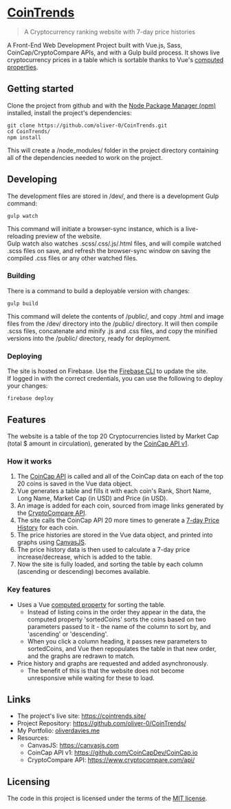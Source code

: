 # [CoinTrends](cointrends.site "cointrends.site")
> A Cryptocurrency ranking website with 7-day price histories

A Front-End Web Development Project built with Vue.js, Sass, CoinCap/CryptoCompare APIs, and with 
a Gulp build process. It shows live cryptocurrency prices in a table which is sortable thanks to Vue's 
[computed properties](https://vuejs.org/v2/guide/computed.html "Computed Properties and Watchers - Vue.js").

## Getting started

Clone the project from github and with the [Node Package Manager (npm)](https://docs.npmjs.com/ "npm Documentation") installed, 
install the project's dependencies:

```shell
git clone https://github.com/oliver-0/CoinTrends.git
cd CoinTrends/
npm install
``` 

This will create a /node_modules/ folder in the project directory containing all of the dependencies 
needed to work on the project.

## Developing

The development files are stored in /dev/, and there is a development Gulp command:

```shell
gulp watch
```

This command will initiate a browser-sync instance, which is a live-reloading preview of the website.  
Gulp watch also watches .scss/.css/.js/.html files, and will compile watched .scss files on save, and refresh 
the browser-sync window on saving the compiled .css files or any other watched files.

### Building

There is a command to build a deployable version with changes:

```shell
gulp build
```

This command will delete the contents of /public/, and copy .html and image files from the /dev/ directory 
into the /public/ directory. It will then compile .scss files, concatenate and minify .js and .css files, 
and copy the minified versions into the /public/ directory, ready for deployment.

### Deploying

The site is hosted on Firebase.
Use the [Firebase CLI](https://firebase.google.com/docs/cli/ "Firebase CLI Reference") to update the site.  
If logged in with the correct credentials, you can use the following to deploy your changes:

```shell
firebase deploy
```

## Features

The website is a table of the top 20 Cryptocurrencies listed by Market Cap (total $ amount in circulation), 
generated by the [CoinCap API v1](https://github.com/CoinCapDev/CoinCap.io "CoinCap API v1 - GitHub"). 

### How it works
1. The [CoinCap API](https://github.com/CoinCapDev/CoinCap.io "CoinCap API v1 - GitHub") is called and all of the 
CoinCap data on each of the top 20 coins is saved in the Vue data object.
2. Vue generates a table and fills it with each coin's Rank, Short Name, Long Name, Market Cap (in USD) and Price 
(in USD). 
3. An image is added for each coin, sourced from image links generated by the 
[CryptoCompare API](https://www.cryptocompare.com/api/ "CryptoCompare API docs"). 
4. The site calls the CoinCap API 20 more times to generate a 
[7-day Price History](https://github.com/CoinCapDev/CoinCap.io#history7daycoin "CoinCap API - history 7day") 
for each coin. 
5. The price histories are stored in the Vue data object, and printed into graphs using 
[CanvasJS](https://canvasjs.com/ "Beautiful HTML5 JavaScript Charts | CanvasJS.com"). 
6. The price history data is then used to calculate a 7-day price increase/decrease, which is added to the table. 
7. Now the site is fully loaded, and sorting the table by each column (ascending or descending) becomes available.

### Key features
* Uses a Vue [computed property](https://vuejs.org/v2/guide/computed.html "Computed Properties and Watchers | Vue.js") 
for sorting the table.
  * Instead of listing coins in the order they appear in the data, the computed property 'sortedCoins' 
  sorts the coins based on two parameters passed to it - the name of the column to sort by, and 'ascending' or
  'descending'.
  * When you click a column heading, it passes new parameters to sortedCoins, and Vue then repopulates the table in that 
  new order, and the graphs are redrawn to match.
* Price history and graphs are requested and added asynchronously.
  * The benefit of this is that the website does not become unresponsive while waiting for these to load.
   

## Links

- The project's live site: https://cointrends.site/
- Project Repository: https://github.com/oliver-0/CoinTrends/
- My Portfolio: [oliverdavies.me](https://oliverdavies.me)
- Resources: 
  - CanvasJS: https://canvasjs.com
  - CoinCap API v1: https://github.com/CoinCapDev/CoinCap.io
  - CryptoCompare API: https://www.cryptocompare.com/api/


## Licensing

The code in this project is licensed under the terms of the [MIT license](https://github.com/oliver-0/CoinTrends/blob/master/LICENSE).
